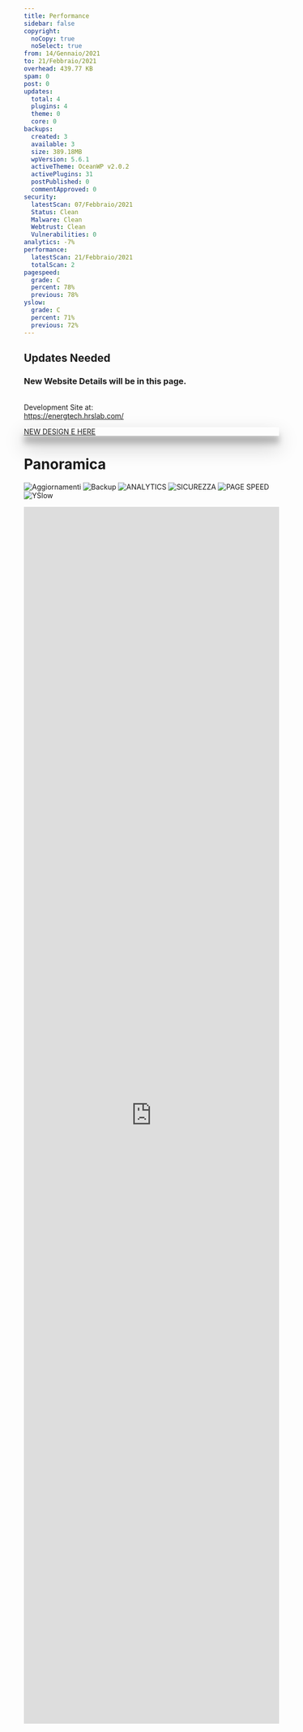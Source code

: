 ```yaml
---
title: Performance
sidebar: false
copyright:
  noCopy: true
  noSelect: true
from: 14/Gennaio/2021
to: 21/Febbraio/2021
overhead: 439.77 KB
spam: 0
post: 0
updates:
  total: 4
  plugins: 4
  theme: 0
  core: 0
backups:
  created: 3
  available: 3
  size: 389.18MB
  wpVersion: 5.6.1
  activeTheme: OceanWP v2.0.2
  activePlugins: 31
  postPublished: 0
  commentApproved: 0
security:
  latestScan: 07/Febbraio/2021
  Status: Clean
  Malware: Clean
  Webtrust: Clean
  Vulnerabilities: 0
analytics: -7%
performance:
  latestScan: 21/Febbraio/2021
  totalScan: 2
pagespeed:
  grade: C
  percent: 78%
  previous: 78%
yslow:
  grade: C
  percent: 71%
  previous: 72%
---
```


<BlankSlate class="mt-8">

## Updates Needed

### New Website Details will be in this page.
<br>
Development Site at:
<br>
<a href="https://energtech.hrslab.com/" target="blank">https://energtech.hrslab.com/</a>

</BlankSlate>



<main class="hide">

<div class="hide flash my-8 flash-success text-center text-gray-dark" style="  box-shadow: 0 19px 38px rgba(0,0,0,0.30), 0 15px 12px rgba(0,0,0,0.22);">

[NEW DESIGN E HERE](../newdesign.md)

</div>

# Panoramica


![Aggiornamenti](https://img.shields.io/badge/AGGIORNAMENTI-4-success)
![Backup](https://img.shields.io/badge/BACKUP-3-success)
![ANALYTICS](https://img.shields.io/badge/ANALYTICS-var%20--7%25-critical)
![SICUREZZA](https://img.shields.io/badge/SICUREZZA-OK-success)
![PAGE SPEED](https://img.shields.io/badge/PAGESPEED-78-yellow)
![YSlow](https://img.shields.io/badge/YSlow-76-yellow)

</span>

 <div class="hide Box d-flex flex-items-center box-shadow border-0 p-0 mb-4">

<iframe class="hide Box-body flex-auto p-0 border rounded-3" src="https://energ-tech.it/" style="width:100%;border:none;height:60vh;" />

</div>

## OTTIMIZZAZIONE

<p class="branch-name mb-3">Dal {{ $frontmatter.from }} al {{ $frontmatter.to }}</p><br>

<BlankSlate class="hide">

## Nothing to Optimize

</Blankslate>

<section>

### Ottimizzazione Database

Overhead database puliti <span class="Counter mr-1 bg-blue text-white"> {{ $frontmatter.overhead }} </span>

### Commenti SPAM

Commenti spam eliminati <span class="Counter mr-1 bg-blue text-white"> {{ $frontmatter.spam }} </span>

### Revisioni Post

Revisioni post puliti <span class="Counter mr-1 bg-blue text-white"> {{ $frontmatter.post }} </span>

</section>

## AGGIORNAMENTI

<p class="branch-name mb-3">Dal {{ $frontmatter.from }} al {{ $frontmatter.to }}</p><br>

#### Aggiornamenti totali effettuati <span class="Counter mr-1 bg-blue text-white">{{ $frontmatter.updates.total }}</span>

<div class="Label Label--large py-1 my-4">Aggiornamenti plug-in<span class="Counter ml-1">{{ $frontmatter.updates.plugins }}</span></div>
<div class="Label Label--large py-1 my-4">Aggiornamenti tema<span class="Counter ml-1">{{ $frontmatter.updates.theme }}</span></div>
<div class="Label Label--large py-1 my-4">Aggiornamenti WordPress<span class="Counter ml-1">{{ $frontmatter.updates.core }}</span></div>

<section class="hide">
### Aggiornamento Plug-in

| Nome plug-in | Versione plug-in | Data |
| ------------ | :--------------: | ---- |


| Ocean Extra | 1.7.0 -> 1.7.1 | 11/Febbraio/2021 |
| Really Simple SSL | 4.0.7 -> 4.0.8 | 08/Febbraio/2021 |
| ManageWP - Worker | 4.9.7 -> 4.9.8 | 08/Febbraio/2021 |
| Essential Addons for Elementor | 4.4.1 -> 4.5.0 | 08/Febbraio/2021 |

### Aggiornamento Temi

| Nome tema | Versione tema | Data |
| --------- | :-----------: | ---- |
| -         |       -       | -    |

</section>

## BACKUP

<p class="branch-name mb-3">Dal {{ $frontmatter.from }} al {{ $frontmatter.to }}</p><br>

- Backup creati <span class="Counter mr-1 bg-blue text-white">{{ $frontmatter.backups.created }}</span>
- Backup totali disponibili <span class="Counter mr-1 bg-blue text-white">{{ $frontmatter.backups.available }}</span>

<section class="">
<div class="Toast">
<span class="Toast-icon">
<!-- <%= octicon "database" %>-->
<svg width="14" height="16" viewBox="0 0 14 16" class="octicon octicon-info" aria-hidden="true">
<path
fill-rule="evenodd"
d="M2.5 3.5c0-.133.058-.318.282-.55.227-.237.592-.484 1.1-.708C4.899 1.795 6.354 1.5 8 1.5c1.647 0 3.102.295 4.117.742.51.224.874.47 1.101.707.224.233.282.418.282.551 0 .133-.058.318-.282.55-.227.237-.592.484-1.1.708C11.101 5.205 9.646 5.5 8 5.5c-1.647 0-3.102-.295-4.117-.742-.51-.224-.874-.47-1.101-.707-.224-.233-.282-.418-.282-.551zM1 3.5c0-.626.292-1.165.7-1.59.406-.422.956-.767 1.579-1.041C4.525.32 6.195 0 8 0c1.805 0 3.475.32 4.722.869.622.274 1.172.62 1.578 1.04.408.426.7.965.7 1.591v9c0 .626-.292 1.165-.7 1.59-.406.422-.956.767-1.579 1.041C11.476 15.68 9.806 16 8 16c-1.805 0-3.475-.32-4.721-.869-.623-.274-1.173-.62-1.579-1.04-.408-.426-.7-.965-.7-1.591v-9zM2.5 8V5.724c.241.15.503.286.779.407C4.525 6.68 6.195 7 8 7c1.805 0 3.475-.32 4.722-.869.275-.121.537-.257.778-.407V8c0 .133-.058.318-.282.55-.227.237-.592.484-1.1.708C11.101 9.705 9.646 10 8 10c-1.647 0-3.102-.295-4.117-.742-.51-.224-.874-.47-1.101-.707C2.558 8.318 2.5 8.133 2.5 8zm0 2.225V12.5c0 .133.058.318.282.55.227.237.592.484 1.1.708 1.016.447 2.471.742 4.118.742 1.647 0 3.102-.295 4.117-.742.51-.224.874-.47 1.101-.707.224-.233.282-.418.282-.551v-2.275c-.241.15-.503.285-.778.406-1.247.549-2.917.869-4.722.869-1.805 0-3.475-.32-4.721-.869a6.236 6.236 0 01-.779-.406z"
/>
</svg>
</span>
<span class="Toast-content text-small">Dimensioni backup<span class="Counter ml-6 bg-blue text-white">{{ $frontmatter.backups.size }}</span></span>
</div>

<div class="Toast">
<span class="Toast-icon">
<!-- <%= octicon "globe" %>-->
<svg class="octicon octicon-info" aria-hidden="true" viewBox="0 0 16 16" width="16" height="16">
<path fill-rule="evenodd" d="M1.543 7.25h2.733c.144-2.074.866-3.756 1.58-4.948.12-.197.237-.381.353-.552a6.506 6.506 0 00-4.666 5.5zm2.733 1.5H1.543a6.506 6.506 0 004.666 5.5 11.13 11.13 0 01-.352-.552c-.715-1.192-1.437-2.874-1.581-4.948zm1.504 0h4.44a9.637 9.637 0 01-1.363 4.177c-.306.51-.612.919-.857 1.215a9.978 9.978 0 01-.857-1.215A9.637 9.637 0 015.78 8.75zm4.44-1.5H5.78a9.637 9.637 0 011.363-4.177c.306-.51.612-.919.857-1.215.245.296.55.705.857 1.215A9.638 9.638 0 0110.22 7.25zm1.504 1.5c-.144 2.074-.866 3.756-1.58 4.948-.12.197-.237.381-.353.552a6.506 6.506 0 004.666-5.5h-2.733zm2.733-1.5h-2.733c-.144-2.074-.866-3.756-1.58-4.948a11.738 11.738 0 00-.353-.552 6.506 6.506 0 014.666 5.5zM8 0a8 8 0 100 16A8 8 0 008 0z"></path></svg>
</span>
<span class="Toast-content text-small">Versione WordPress<span class="Counter ml-6 bg-blue text-white">{{ $frontmatter.backups.wpVersion }}</span></span>
</div>

<div class="Toast">
<span class="Toast-icon">
 <!-- <%= octicon "info" %>-->
<svg width="14" height="16" viewBox="0 0 14 16" class="octicon octicon-info" aria-hidden="true">
<path
fill-rule="evenodd"
d="M6.3 5.69a.942.942 0 0 1-.28-.7c0-.28.09-.52.28-.7.19-.18.42-.28.7-.28.28 0 .52.09.7.28.18.19.28.42.28.7 0 .28-.09.52-.28.7a1 1 0 0 1-.7.3c-.28 0-.52-.11-.7-.3zM8 7.99c-.02-.25-.11-.48-.31-.69-.2-.19-.42-.3-.69-.31H6c-.27.02-.48.13-.69.31-.2.2-.3.44-.31.69h1v3c.02.27.11.5.31.69.2.2.42.31.69.31h1c.27 0 .48-.11.69-.31.2-.19.3-.42.31-.69H8V7.98v.01zM7 2.3c-3.14 0-5.7 2.54-5.7 5.68 0 3.14 2.56 5.7 5.7 5.7s5.7-2.55 5.7-5.7c0-3.15-2.56-5.69-5.7-5.69v.01zM7 .98c3.86 0 7 3.14 7 7s-3.14 7-7 7-7-3.12-7-7 3.14-7 7-7z"
/>
</svg>
</span>
<span class="Toast-content text-small">Tema attivo<span class="Counter ml-6 bg-blue text-white">{{ $frontmatter.backups.activeTheme }}</span></span>
</div>

<div class="Toast">
<span class="Toast-icon">
<!-- <%= octicon "info" %>-->
<svg width="14" height="16" viewBox="0 0 14 16" class="octicon octicon-info" aria-hidden="true">
<path
fill-rule="evenodd"
d="M6.3 5.69a.942.942 0 0 1-.28-.7c0-.28.09-.52.28-.7.19-.18.42-.28.7-.28.28 0 .52.09.7.28.18.19.28.42.28.7 0 .28-.09.52-.28.7a1 1 0 0 1-.7.3c-.28 0-.52-.11-.7-.3zM8 7.99c-.02-.25-.11-.48-.31-.69-.2-.19-.42-.3-.69-.31H6c-.27.02-.48.13-.69.31-.2.2-.3.44-.31.69h1v3c.02.27.11.5.31.69.2.2.42.31.69.31h1c.27 0 .48-.11.69-.31.2-.19.3-.42.31-.69H8V7.98v.01zM7 2.3c-3.14 0-5.7 2.54-5.7 5.68 0 3.14 2.56 5.7 5.7 5.7s5.7-2.55 5.7-5.7c0-3.15-2.56-5.69-5.7-5.69v.01zM7 .98c3.86 0 7 3.14 7 7s-3.14 7-7 7-7-3.12-7-7 3.14-7 7-7z"
/>
</svg>
</span>
<span class="Toast-content text-small">Plug-in attivi<span class="Counter ml-6 bg-blue text-white">{{ $frontmatter.backups.activePlugins }}</span></span>
</div>

<div class="Toast">
<span class="Toast-icon">
<!-- <%= octicon "cross-reference" %>-->
<svg class="octicon cross-reference" aria-hidden="true" viewBox="0 0 16 16" width="16" height="16"><path fill-rule="evenodd" d="M16 1.25v4.146a.25.25 0 01-.427.177L14.03 4.03l-3.75 3.75a.75.75 0 11-1.06-1.06l3.75-3.75-1.543-1.543A.25.25 0 0111.604 1h4.146a.25.25 0 01.25.25zM2.75 3.5a.25.25 0 00-.25.25v7.5c0 .138.112.25.25.25h2a.75.75 0 01.75.75v2.19l2.72-2.72a.75.75 0 01.53-.22h4.5a.25.25 0 00.25-.25v-2.5a.75.75 0 111.5 0v2.5A1.75 1.75 0 0113.25 13H9.06l-2.573 2.573A1.457 1.457 0 014 14.543V13H2.75A1.75 1.75 0 011 11.25v-7.5C1 2.784 1.784 2 2.75 2h5.5a.75.75 0 010 1.5h-5.5z"></path></svg>
</span>
<span class="Toast-content text-small">Post pubblicati<span class="Counter ml-6 bg-blue text-white">{{ $frontmatter.backups.postPublished }}</span></span>
</div>

<div class="Toast">
<span class="Toast-icon">
<!-- <%= octicon "comment-discussion" %>-->
<svg class="octicon comment-discussion" aria-hidden="true" viewBox="0 0 16 16" width="16" height="16"><path fill-rule="evenodd" d="M1.5 2.75a.25.25 0 01.25-.25h8.5a.25.25 0 01.25.25v5.5a.25.25 0 01-.25.25h-3.5a.75.75 0 00-.53.22L3.5 11.44V9.25a.75.75 0 00-.75-.75h-1a.25.25 0 01-.25-.25v-5.5zM1.75 1A1.75 1.75 0 000 2.75v5.5C0 9.216.784 10 1.75 10H2v1.543a1.457 1.457 0 002.487 1.03L7.061 10h3.189A1.75 1.75 0 0012 8.25v-5.5A1.75 1.75 0 0010.25 1h-8.5zM14.5 4.75a.25.25 0 00-.25-.25h-.5a.75.75 0 110-1.5h.5c.966 0 1.75.784 1.75 1.75v5.5A1.75 1.75 0 0114.25 12H14v1.543a1.457 1.457 0 01-2.487 1.03L9.22 12.28a.75.75 0 111.06-1.06l2.22 2.22v-2.19a.75.75 0 01.75-.75h1a.25.25 0 00.25-.25v-5.5z"></path></svg>
</span>
<span class="Toast-content text-small">Commenti approvati<span class="Counter ml-6 bg-blue text-white">{{ $frontmatter.backups.commentApproved }}</span></span>
</div>
</section>

## ANALYTICS

<p class="branch-name mb-3">Dal {{ $frontmatter.from }} al {{ $frontmatter.to }}</p><br>
Traffico <span class="Counter bg-red text-white">{{ $frontmatter.analytics }}</span>

#### Sessioni

![session](/reports/traffic.png)

## SICUREZZA

<p class="branch-name mb-3">Dal {{ $frontmatter.from }} al {{ $frontmatter.to }}</p><br>

![Malware](https://img.shields.io/badge/Malware-Clean-success)
![WebTrust](https://img.shields.io/badge/WebTrust-Clean-success)
![Vulnerability](https://img.shields.io/badge/Vulnerabilità-0-scuccess)

<div class="flash my-3 flash-error hide">
  <!-- <%= octicon "flame" %> -->
  <svg class="octicon octicon-flame" xmlns="http://www.w3.org/2000/svg" viewBox="0 0 16 16" width="16" height="16">  <path fill-rule="evenodd" clip-rule="evenodd" d="M7.99789 14.5001C10.8304 14.5001 12.9971 12.5193 12.9971 10C12.9971 8.53654 12.3174 7.80948 11.1193 6.61667C11.1071 6.60453 11.0949 6.59236 11.0826 6.58014C10.0696 5.57183 8.7824 4.29061 8.24911 2.14559C7.92718 2.40211 7.61813 2.72476 7.38529 3.09924C6.95273 3.79496 6.7637 4.67919 7.33879 5.82934C7.81231 6.77637 8.00841 8.11294 7.06066 9.06069C6.45006 9.67129 5.51641 9.90115 4.65812 9.69385C4.1002 9.55909 3.61121 9.25672 3.22215 8.81981C3.08407 9.16747 3.00001 9.57013 3 10.0001C2.99994 12.5298 5.1636 14.5001 7.99789 14.5001ZM9.5332 0.752514C9.49562 0.340008 9.16001 0.00931669 8.76889 0.145686C7.03463 0.750359 4.34051 3.18696 5.99715 6.50017C6.34142 7.1887 6.28164 7.71839 6 8.00003C5.58104 8.41899 4.45998 8.4869 3.95925 7.16847C3.78678 6.71435 3.30098 6.40593 2.92501 6.71353C2.03625 7.44067 1.50003 8.70216 1.5 10C1.49992 13.5121 4.49789 16.0001 7.99789 16.0001C11.4979 16.0001 14.4971 13.5 14.4971 10C14.4971 7.86282 13.3699 6.74064 12.1862 5.56222C10.9968 4.37809 9.7504 3.13717 9.5332 0.752514Z"></path></svg>
  Il sito web è potenzialmente vulnerabile
</div>

### VULNERABILITÀ RILEVATE <Badge type="success">{{ $frontmatter.security.Vulnerabilities }}</Badge>

<!-- <br>

- **WPBakery Page Builder v5.4.7**
  <p class="text-small">
  WPBakery Page Builder < 6.4.1 - Authenticated Stored Cross-Site Scripting (XSS)</p>

<a class="btn-link text-small ml-3">

[Per saperne di più](https://www.wordfence.com/blog/2020/10/vulnerability-exposes-over-4-million-sites-using-wpbakery/)

</a> -->

### Cronologia delle scansioni

| Data                   | Malware |             Vulnerabilità              | Affidabilità web |
| :--------------------- | :-----: | :------------------------------------: | :--------------: |
| 21/Febbraio/2021 20:43 |  Clean  |                 Clean                  |      Clean       |
| 07/Febbraio/2021 9:09  |  Clean  |                 Clean                  |      Clean       |
| 01/Febbraio/2021 09:54 |  Clean  |                 Clean                  |      Clean       |
| 17/Gennaio/2021 19:47  |  Clean  |                 Clean                  |      Clean       |
| 04/Gennaio/2021 11:42  |  Clean  | <span class="text-red">Detected</span> |      Clean       |

## PRESTAZIONI

<p class="branch-name mb-3">Dal {{ $frontmatter.from }} al {{ $frontmatter.to }}</p><br>

<p class="f4 my-2">TOTALE SCANSIONI:<span class="Counter ml-2 text-gray">{{ $frontmatter.performance.totalScan }}</span></p>

<p class="f4 mt-5">SCANSIONE PIÙ RECENTE<br>
<span class="text-small text-gray">{{ $frontmatter.performance.latestScan }}</span></p>

<div class="container-lg clearfix">
  <div class="col-md-6 col-12 float-left p-4">
  <h1  style="font-size:12rem; color:#e8b64d;">{{ $frontmatter.pagespeed.grade }}<span class="text-small">({{ $frontmatter.pagespeed.percent }})</span></h1>
    Valutazione PageSpeed
    <span class="Progress">
  <span class="Progress-item bg-yellow" style="width: 78%;"></span>
</span>
<span class="text-small text-gray">Controllo Precedente: {{ $frontmatter.pagespeed.previous }}</span>
  </div>
  <div class="col-md-6 col-12 float-left p-4">
  <h1 style="font-size:12rem; color:#e8b64d;">{{ $frontmatter.yslow.grade }}<span class="text-small">({{ $frontmatter.yslow.percent }})</span></h1>
    Valutazione YSlow
     <span class="Progress">
  <span class="Progress-item bg-yellow" style="width: 75%;"></span>
</span>
<span class="text-small text-gray">Controllo precedente: {{ $frontmatter.yslow.previous }}</span>
  </div>
</div>

### Cronologia Prestazioni

| Data                 | Tempo di caricamento | PageSpeed |  YSlow  |
| :------------------- | :------------------: | :-------: | :-----: |
| 2021-02-21, 20:44 |        2.55s        |  C (78%)  | C ((76%) |
| 2021-02-15, 08:16 |        3.87s         |  C (78%)  | C (71%) |
| 2021-02-07, 09:13    |        4.50s         |  C (78%)  | C (72%) |
| 2021-02-01, 10:09    |        3.31s         |  C (78%)  | C (75%) |
| 2021-01-22, 09:36    |        2.25 s        |  B (82%)  | C (76%) |
| 2021-01-17, 19:46    |        2.52 s        |  B (82%)  | C (75%) |

## REPORTS

<div class="Box Box--condensed my-4">

<section class="Box-row bg-blue-light">
<div class="TableObject text-small">
  <div class="TableObject-item TableObject-item--primary">
    <p class="text-gray-dark">
      14/Febbraio/2021  - 21/febbraio/2021
    </p>
  </div>
  <div class="TableObject-item">
    <a class="btn-link ml-2" type="button" href="../reports/2021-02-14.pdf" target="_blank">  <svg class="octicon desktop-download anim-pulse mr-2"  xmlns="http://www.w3.org/2000/svg" viewBox="0 0 16 16" width="16" height="16"><path fill-rule="evenodd" d="M8.75 5V.75a.75.75 0 00-1.5 0V5H5.104a.25.25 0 00-.177.427l2.896 2.896a.25.25 0 00.354 0l2.896-2.896A.25.25 0 0010.896 5H8.75zM1.5 2.75a.25.25 0 01.25-.25h3a.75.75 0 000-1.5h-3A1.75 1.75 0 000 2.75v7.5C0 11.216.784 12 1.75 12h3.727c-.1 1.041-.52 1.872-1.292 2.757A.75.75 0 004.75 16h6.5a.75.75 0 00.565-1.243c-.772-.885-1.193-1.716-1.292-2.757h3.727A1.75 1.75 0 0016 10.25v-7.5A1.75 1.75 0 0014.25 1h-3a.75.75 0 000 1.5h3a.25.25 0 01.25.25v7.5a.25.25 0 01-.25.25H1.75a.25.25 0 01-.25-.25v-7.5zM9.018 12H6.982a5.72 5.72 0 01-.765 2.5h3.566a5.72 5.72 0 01-.765-2.5z"></path></svg>Scarica</a>
  </div>
</div>

</section>
<section class="Box-row">
<div class="TableObject text-small">
  <div class="TableObject-item TableObject-item--primary">
    <p class="text-gray-dark">
      08/Febbraio/2021  - 14/febbraio/2021
    </p>
  </div>
  <div class="TableObject-item">
    <a class="btn-link ml-2" type="button" href="../reports/2021-02-08.pdf" target="_blank">  <svg class="octicon desktop-download  mr-2"  xmlns="http://www.w3.org/2000/svg" viewBox="0 0 16 16" width="16" height="16"><path fill-rule="evenodd" d="M8.75 5V.75a.75.75 0 00-1.5 0V5H5.104a.25.25 0 00-.177.427l2.896 2.896a.25.25 0 00.354 0l2.896-2.896A.25.25 0 0010.896 5H8.75zM1.5 2.75a.25.25 0 01.25-.25h3a.75.75 0 000-1.5h-3A1.75 1.75 0 000 2.75v7.5C0 11.216.784 12 1.75 12h3.727c-.1 1.041-.52 1.872-1.292 2.757A.75.75 0 004.75 16h6.5a.75.75 0 00.565-1.243c-.772-.885-1.193-1.716-1.292-2.757h3.727A1.75 1.75 0 0016 10.25v-7.5A1.75 1.75 0 0014.25 1h-3a.75.75 0 000 1.5h3a.25.25 0 01.25.25v7.5a.25.25 0 01-.25.25H1.75a.25.25 0 01-.25-.25v-7.5zM9.018 12H6.982a5.72 5.72 0 01-.765 2.5h3.566a5.72 5.72 0 01-.765-2.5z"></path></svg>Scarica</a>
  </div>
</div>
</section>

<section class="Box-row">
<div class="TableObject text-small">
  <div class="TableObject-item TableObject-item--primary">
    <p class="text-gray-dark">
      31/Gennaio/2021 - 07/febbraio/2021
    </p>
  </div>
  <div class="TableObject-item">
    <a class="btn-link ml-2" type="button" href="../reports/2021-01-31.pdf" target="_blank">  <svg class="octicon desktop-download  mr-2"  xmlns="http://www.w3.org/2000/svg" viewBox="0 0 16 16" width="16" height="16"><path fill-rule="evenodd" d="M8.75 5V.75a.75.75 0 00-1.5 0V5H5.104a.25.25 0 00-.177.427l2.896 2.896a.25.25 0 00.354 0l2.896-2.896A.25.25 0 0010.896 5H8.75zM1.5 2.75a.25.25 0 01.25-.25h3a.75.75 0 000-1.5h-3A1.75 1.75 0 000 2.75v7.5C0 11.216.784 12 1.75 12h3.727c-.1 1.041-.52 1.872-1.292 2.757A.75.75 0 004.75 16h6.5a.75.75 0 00.565-1.243c-.772-.885-1.193-1.716-1.292-2.757h3.727A1.75 1.75 0 0016 10.25v-7.5A1.75 1.75 0 0014.25 1h-3a.75.75 0 000 1.5h3a.25.25 0 01.25.25v7.5a.25.25 0 01-.25.25H1.75a.25.25 0 01-.25-.25v-7.5zM9.018 12H6.982a5.72 5.72 0 01-.765 2.5h3.566a5.72 5.72 0 01-.765-2.5z"></path></svg>Scarica</a>
  </div>
</div>
</section>

<section class="Box-row">
<div class="TableObject text-small">
  <div class="TableObject-item TableObject-item--primary">
    <p class="text-gray-dark">
      25/Gennaio/2021 - 31/Gennaio/2021
    </p>
  </div>
  <div class="TableObject-item">
    <a class="btn-link ml-2" type="button" href="../reports/2021-01-25.pdf" target="_blank">  <svg class="octicon desktop-download  mr-2"  xmlns="http://www.w3.org/2000/svg" viewBox="0 0 16 16" width="16" height="16"><path fill-rule="evenodd" d="M8.75 5V.75a.75.75 0 00-1.5 0V5H5.104a.25.25 0 00-.177.427l2.896 2.896a.25.25 0 00.354 0l2.896-2.896A.25.25 0 0010.896 5H8.75zM1.5 2.75a.25.25 0 01.25-.25h3a.75.75 0 000-1.5h-3A1.75 1.75 0 000 2.75v7.5C0 11.216.784 12 1.75 12h3.727c-.1 1.041-.52 1.872-1.292 2.757A.75.75 0 004.75 16h6.5a.75.75 0 00.565-1.243c-.772-.885-1.193-1.716-1.292-2.757h3.727A1.75 1.75 0 0016 10.25v-7.5A1.75 1.75 0 0014.25 1h-3a.75.75 0 000 1.5h3a.25.25 0 01.25.25v7.5a.25.25 0 01-.25.25H1.75a.25.25 0 01-.25-.25v-7.5zM9.018 12H6.982a5.72 5.72 0 01-.765 2.5h3.566a5.72 5.72 0 01-.765-2.5z"></path></svg>Scarica</a>
  </div>
</div>
</section>

<section class="Box-row">
<div class="TableObject text-small">
  <div class="TableObject-item TableObject-item--primary">
    <p class="text-gray-dark">
      23/Dicembre/2020 - 22/Gennaio/2021
    </p>
  </div>
  <div class="TableObject-item">
    <a class="btn-link ml-2" type="button" href="../reports/2021-01-22.pdf" target="_blank">  <svg class="octicon desktop-download mr-2"  xmlns="http://www.w3.org/2000/svg" viewBox="0 0 16 16" width="16" height="16"><path fill-rule="evenodd" d="M8.75 5V.75a.75.75 0 00-1.5 0V5H5.104a.25.25 0 00-.177.427l2.896 2.896a.25.25 0 00.354 0l2.896-2.896A.25.25 0 0010.896 5H8.75zM1.5 2.75a.25.25 0 01.25-.25h3a.75.75 0 000-1.5h-3A1.75 1.75 0 000 2.75v7.5C0 11.216.784 12 1.75 12h3.727c-.1 1.041-.52 1.872-1.292 2.757A.75.75 0 004.75 16h6.5a.75.75 0 00.565-1.243c-.772-.885-1.193-1.716-1.292-2.757h3.727A1.75 1.75 0 0016 10.25v-7.5A1.75 1.75 0 0014.25 1h-3a.75.75 0 000 1.5h3a.25.25 0 01.25.25v7.5a.25.25 0 01-.25.25H1.75a.25.25 0 01-.25-.25v-7.5zM9.018 12H6.982a5.72 5.72 0 01-.765 2.5h3.566a5.72 5.72 0 01-.765-2.5z"></path></svg>Scarica</a>
  </div>
</div>
</section>

</div>

</main>
